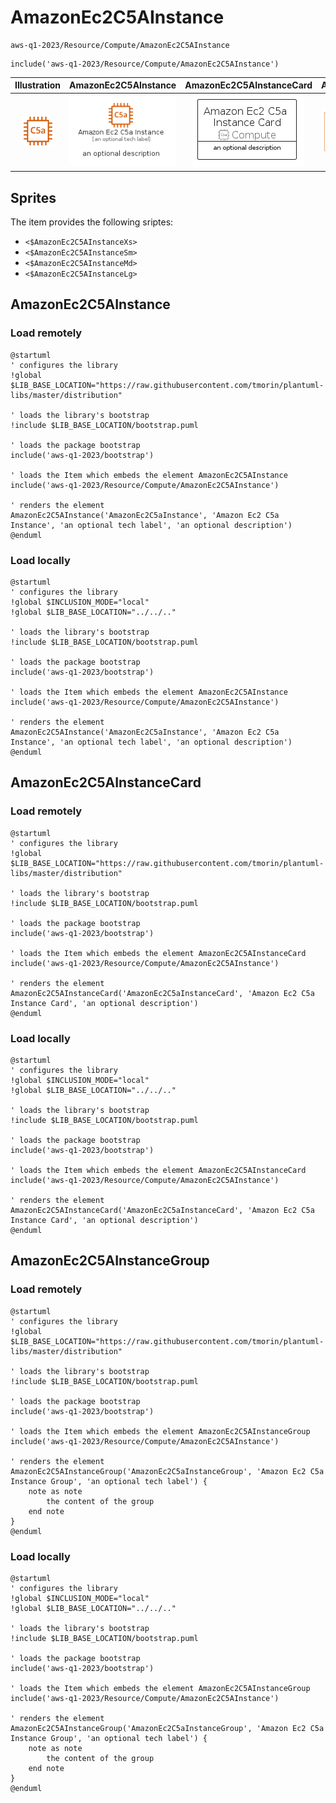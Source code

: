 # AmazonEc2C5AInstance


```text
aws-q1-2023/Resource/Compute/AmazonEc2C5AInstance
```

```text
include('aws-q1-2023/Resource/Compute/AmazonEc2C5AInstance')
```



| Illustration | AmazonEc2C5AInstance | AmazonEc2C5AInstanceCard | AmazonEc2C5AInstanceGroup |
| :---: | :---: | :---: | :---: |
| ![illustration for Illustration](../../../aws-q1-2023/Resource/Compute/AmazonEc2C5AInstance.png) | ![illustration for AmazonEc2C5AInstance](../../../aws-q1-2023/Resource/Compute/AmazonEc2C5AInstance.Local.png) | ![illustration for AmazonEc2C5AInstanceCard](../../../aws-q1-2023/Resource/Compute/AmazonEc2C5AInstanceCard.Local.png) | ![illustration for AmazonEc2C5AInstanceGroup](../../../aws-q1-2023/Resource/Compute/AmazonEc2C5AInstanceGroup.Local.png) |



## Sprites
The item provides the following sriptes:

- `<$AmazonEc2C5AInstanceXs>`
- `<$AmazonEc2C5AInstanceSm>`
- `<$AmazonEc2C5AInstanceMd>`
- `<$AmazonEc2C5AInstanceLg>`





## AmazonEc2C5AInstance

### Load remotely
```plantuml
@startuml
' configures the library
!global $LIB_BASE_LOCATION="https://raw.githubusercontent.com/tmorin/plantuml-libs/master/distribution"

' loads the library's bootstrap
!include $LIB_BASE_LOCATION/bootstrap.puml

' loads the package bootstrap
include('aws-q1-2023/bootstrap')

' loads the Item which embeds the element AmazonEc2C5AInstance
include('aws-q1-2023/Resource/Compute/AmazonEc2C5AInstance')

' renders the element
AmazonEc2C5AInstance('AmazonEc2C5aInstance', 'Amazon Ec2 C5a Instance', 'an optional tech label', 'an optional description')
@enduml
```

### Load locally
```plantuml
@startuml
' configures the library
!global $INCLUSION_MODE="local"
!global $LIB_BASE_LOCATION="../../.."

' loads the library's bootstrap
!include $LIB_BASE_LOCATION/bootstrap.puml

' loads the package bootstrap
include('aws-q1-2023/bootstrap')

' loads the Item which embeds the element AmazonEc2C5AInstance
include('aws-q1-2023/Resource/Compute/AmazonEc2C5AInstance')

' renders the element
AmazonEc2C5AInstance('AmazonEc2C5aInstance', 'Amazon Ec2 C5a Instance', 'an optional tech label', 'an optional description')
@enduml
```

## AmazonEc2C5AInstanceCard

### Load remotely
```plantuml
@startuml
' configures the library
!global $LIB_BASE_LOCATION="https://raw.githubusercontent.com/tmorin/plantuml-libs/master/distribution"

' loads the library's bootstrap
!include $LIB_BASE_LOCATION/bootstrap.puml

' loads the package bootstrap
include('aws-q1-2023/bootstrap')

' loads the Item which embeds the element AmazonEc2C5AInstanceCard
include('aws-q1-2023/Resource/Compute/AmazonEc2C5AInstance')

' renders the element
AmazonEc2C5AInstanceCard('AmazonEc2C5aInstanceCard', 'Amazon Ec2 C5a Instance Card', 'an optional description')
@enduml
```

### Load locally
```plantuml
@startuml
' configures the library
!global $INCLUSION_MODE="local"
!global $LIB_BASE_LOCATION="../../.."

' loads the library's bootstrap
!include $LIB_BASE_LOCATION/bootstrap.puml

' loads the package bootstrap
include('aws-q1-2023/bootstrap')

' loads the Item which embeds the element AmazonEc2C5AInstanceCard
include('aws-q1-2023/Resource/Compute/AmazonEc2C5AInstance')

' renders the element
AmazonEc2C5AInstanceCard('AmazonEc2C5aInstanceCard', 'Amazon Ec2 C5a Instance Card', 'an optional description')
@enduml
```

## AmazonEc2C5AInstanceGroup

### Load remotely
```plantuml
@startuml
' configures the library
!global $LIB_BASE_LOCATION="https://raw.githubusercontent.com/tmorin/plantuml-libs/master/distribution"

' loads the library's bootstrap
!include $LIB_BASE_LOCATION/bootstrap.puml

' loads the package bootstrap
include('aws-q1-2023/bootstrap')

' loads the Item which embeds the element AmazonEc2C5AInstanceGroup
include('aws-q1-2023/Resource/Compute/AmazonEc2C5AInstance')

' renders the element
AmazonEc2C5AInstanceGroup('AmazonEc2C5aInstanceGroup', 'Amazon Ec2 C5a Instance Group', 'an optional tech label') {
    note as note
        the content of the group
    end note
}
@enduml
```

### Load locally
```plantuml
@startuml
' configures the library
!global $INCLUSION_MODE="local"
!global $LIB_BASE_LOCATION="../../.."

' loads the library's bootstrap
!include $LIB_BASE_LOCATION/bootstrap.puml

' loads the package bootstrap
include('aws-q1-2023/bootstrap')

' loads the Item which embeds the element AmazonEc2C5AInstanceGroup
include('aws-q1-2023/Resource/Compute/AmazonEc2C5AInstance')

' renders the element
AmazonEc2C5AInstanceGroup('AmazonEc2C5aInstanceGroup', 'Amazon Ec2 C5a Instance Group', 'an optional tech label') {
    note as note
        the content of the group
    end note
}
@enduml
```

